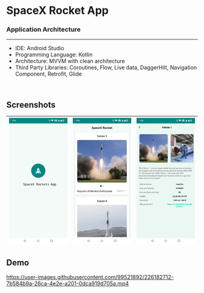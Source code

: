 # SpaceX Rocket App

### Application Architecture
---

- IDE: Android Studio
- Programming Language: Kotlin
- Architecture: MVVM with clean architecture
- Third Party Libraries: Coroutines, Flow, Live data, DaggerHilt, Navigation Component, Retrofit, Glide
<br/>

## Screenshots

|<img src="screenshots/screen_1.jpg" width=200/>|<img src="screenshots/screen_2.jpg" width=200/>|<img src="screenshots/screen_3.jpg" width=200/>|
|:----:|:----:|:----:|

## Demo
https://user-images.githubusercontent.com/99521892/226182712-7b584b9a-26ca-4e2e-a201-0dca919d705a.mp4
